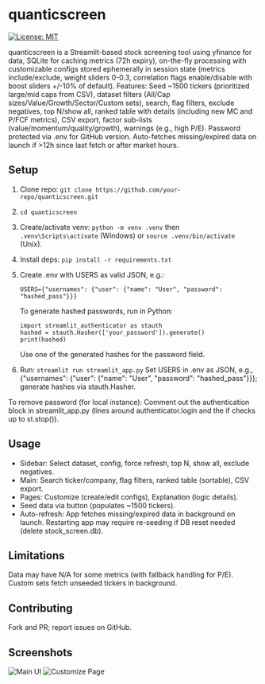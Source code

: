 # quanticscreen

[![License: MIT](https://img.shields.io/badge/License-MIT-yellow.svg)](https://opensource.org/licenses/MIT)

quanticscreen is a Streamlit-based stock screening tool using yfinance for data, SQLite for caching metrics (72h expiry), on-the-fly processing with customizable configs stored ephemerally in session state (metrics include/exclude, weight sliders 0-0.3, correlation flags enable/disable with boost sliders +/-10% of default). Features: Seed ~1500 tickers (prioritized large/mid caps from CSV), dataset filters (All/Cap sizes/Value/Growth/Sector/Custom sets), search, flag filters, exclude negatives, top N/show all, ranked table with details (including new MC and P/FCF metrics), CSV export, factor sub-lists (value/momentum/quality/growth), warnings (e.g., high P/E). Password protected via .env for GitHub version. Auto-fetches missing/expired data on launch if >12h since last fetch or after market hours.

## Setup
1. Clone repo: `git clone https://github.com/your-repo/quanticscreen.git`
2. `cd quanticscreen`
3. Create/activate venv: `python -m venv .venv` then `.venv\Scripts\activate` (Windows) or `source .venv/bin/activate` (Unix).
4. Install deps: `pip install -r requirements.txt`
5. Create .env with USERS as valid JSON, e.g.:
   ```
   USERS={"usernames": {"user": {"name": "User", "password": "hashed_pass"}}}
   ```
   To generate hashed passwords, run in Python:
   ```
   import streamlit_authenticator as stauth
   hashed = stauth.Hasher(['your_password']).generate()
   print(hashed)
   ```
   Use one of the generated hashes for the password field.

6. Run: `streamlit run streamlit_app.py`
Set USERS in .env as JSON, e.g., {\"usernames\": {\"user\": {\"name\": \"User\", \"password\": \"hashed_pass\"}}}; generate hashes via stauth.Hasher.

To remove password (for local instance): Comment out the authentication block in streamlit_app.py (lines around authenticator.login and the if checks up to st.stop()).

## Usage
- Sidebar: Select dataset, config, force refresh, top N, show all, exclude negatives.
- Main: Search ticker/company, flag filters, ranked table (sortable), CSV export.
- Pages: Customize (create/edit configs), Explanation (logic details).
- Seed data via button (populates ~1500 tickers).
- Auto-refresh: App fetches missing/expired data in background on launch. Restarting app may require re-seeding if DB reset needed (delete stock_screen.db).

## Limitations
Data may have N/A for some metrics (with fallback handling for P/E). Custom sets fetch unseeded tickers in background.

## Contributing
Fork and PR; report issues on GitHub.

## Screenshots
![Main UI](path/to/main_ui_screenshot.png)
![Customize Page](path/to/customize_screenshot.png)